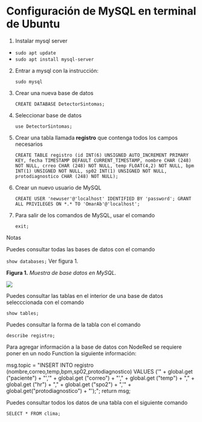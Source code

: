 # Configuración de MySQL en terminal de Ubuntu

1. Instalar mysql server
+ `sudo apt update`
+ `sudo apt install mysql-server`

2. Entrar a mysql con la instrucción:
   
   `sudo mysql`

3. Crear una nueva base de datos
   
    `CREATE DATABASE DetectorSintomas;`

4. Seleccionar base de datos 
   
    `use DetectorSintomas;`

5. Crear una tabla llamada **registro** que contenga todos los campos necesarios
    
    `CREATE TABLE registro (id INT(6) UNSIGNED AUTO_INCREMENT PRIMARY KEY, fecha TIMESTAMP DEFAULT CURRENT_TIMESTAMP, nombre CHAR (248) NOT NULL, crreo CHAR (248) NOT NULL, temp FLOAT(4,2) NOT NULL, bpm INT(1) UNSIGNED NOT NULL, sp02 INT(1) UNSIGNED NOT NULL, protodiagnostico CHAR (248) NOT NULL);`

6. Crear un nuevo usuario de MySQL

    `CREATE USER 'newuser'@'localhost' IDENTIFIED BY 'password';
    GRANT ALL PRIVILEGES ON *.* TO 'OmarAb'@'localhost';`


7. Para salir de los comandos de MySQL, usar el comando
   
    `exit;`

Notas

Puedes consultar todas las bases de datos con el comando
    
`show databases;` Ver figura 1.

**Figura 1.** *Muestra de base datos en MySQL.*

![](https://github.com/OmarAbundis/Detector-sintomas-COVID/blob/main/MySQL%20configuraci%C3%B3n/Show%20databases.PNG)

Puedes consultar las tablas en el interior de una base de datos selecccionada con el comando 
    
`show tables;`

Puedes consultar la forma de la tabla con el comando 

`describe registro;`

Para agregar información a la base de datos con NodeRed se requiere poner en un nodo Function la siguiente información:

msg.topic = "INSERT INTO registro (nombre,correo,temp,bpm,sp02,protodiagnostico) VALUES ('" + global.get ("paciente") + "','" + global.get ("correo") + "'," + global.get ("temp") + "," + global.get ("hr") + "," + global.get ("spo2") + ",'" + global.get("protodiagnostico") + "');"; return msg;

Puedes consultar todos los datos de una tabla con el siguiente comando 

`SELECT * FROM clima;`
